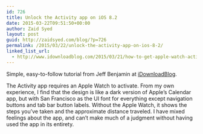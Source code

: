 ```yaml
---
id: 726
title: Unlock the Activity app on iOS 8.2
date: 2015-03-22T09:51:50+00:00
author: Zaid Syed
layout: post
guid: http://zaidsyed.com/blog/?p=726
permalink: /2015/03/22/unlock-the-activity-app-on-ios-8-2/
linked_list_url:
  - http://www.idownloadblog.com/2015/03/21/how-to-get-apple-watch-activity-app-ios-8-2-no-jailbreak/
---
```

Simple, easy-to-follow tutorial from Jeff Benjamin at [iDownloadBlog](http://www.idownloadblog.com/2015/03/21/how-to-get-apple-watch-activity-app-ios-8-2-no-jailbreak/).

The Activity app requires an Apple Watch to activate. From my own experience, I find that the design is like a dark version of Apple&#8217;s Calendar app, but with San Francisco as the UI font for everything except navigation buttons and tab bar button labels. Without the Apple Watch, it shows the steps you&#8217;ve taken and the approximate distance traveled. I have mixed feelings about the app, and can&#8217;t make much of a judgment without having used the app in its entirety.